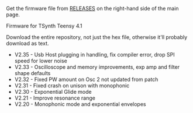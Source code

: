 Get the firmware file from [RELEASES](https://github.com/ElectroTechnique/TSynth-Teensy4.1/releases) on the right-hand side of the main page.


Firmware for TSynth Teensy 4.1

Download the entire repository, not just the hex file, otherwise it'll probably download as text.

- V2.35 - Usb Host plugging in handling, fix compiler error, drop SPI speed for lower noise
- V2.33 - Oscilloscope and memory improvements, exp amp and filter shape defaults
- V2.32 - Fixed PW amount on Osc 2 not updated from patch
- V2.31 - Fixed crash on unison with monophonic
- V2.30 - Exponential Glide mode
- V2.21 - Improve resonance range 
- V2.20 - Monophonic mode and exponential envelopes
